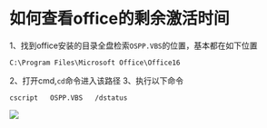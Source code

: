 # 如何查看office的剩余激活时间
1、找到office安装的目录全盘检索`OSPP.VBS`的位置，基本都在如下位置
```
C:\Program Files\Microsoft Office\Office16
```
2、打开cmd,`cd`命令进入该路径
3、执行以下命令
```
cscript   OSPP.VBS   /dstatus
```
![](/DrawingBed/collection/如何查看office的剩余激活时间/查看office的剩余激活时间.webp)